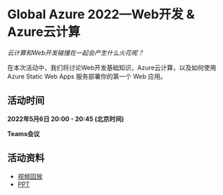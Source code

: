 # Global Azure 2022—Web开发 & Azure云计算

*云计算和Web开发碰撞在一起会产生什么火花呢？*

在本次活动中，我们将讨论Web开发基础知识，Azure云计算，以及如何使用 Azure Static Web Apps 服务部署你的第一个 Web 应用。

## 活动时间

**2022年5月6日 20:00 - 20:45 \(北京时间\)**

**Teams会议**

## 活动资料

* [视频回放](https://stdntpartners-my.sharepoint.com/:v:/g/personal/wenwei_lin_studentambassadors_com/EUuqVNEUe1VDk21A-FrSWrEB95_ORi7jHwGWHvP_4zNYJQ?e=5ljukz)
* [PPT](./Slides.pptx)